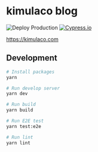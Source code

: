 # kimulaco blog

![Deploy Production](https://github.com/kimulaco/kimulaco-blog/workflows/Deploy%20Production/badge.svg)
[![Cypress.io](https://img.shields.io/badge/tested%20with-Cypress-04C38E.svg)](https://www.cypress.io/)

https://kimulaco.com

## Development

```bash
# Install packages
yarn

# Run develop server
yarn dev

# Run build
yarn build

# Run E2E test
yarn test:e2e

# Run lint
yarn lint
```
